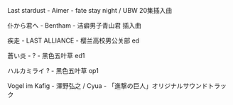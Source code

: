 
Last stardust - Aimer - fate stay night / UBW 20集插入曲

仆から君へ - Bentham - 洁癖男子青山君 插入曲

疾走 - LAST ALLIANCE - 樱兰高校男公关部 ed 

蒼い炎 - ? - 黑色五叶草 ed1

ハルカミライ ? - 黑色五叶草 op1

Vogel im Kafig - 澤野弘之 / Cyua - 「進撃の巨人」オリジナルサウンドトラック 